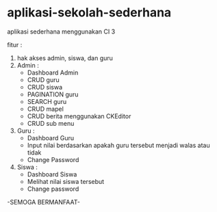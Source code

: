 # aplikasi-sekolah-sederhana
aplikasi sederhana menggunakan CI 3

fitur : 
1. hak akses admin, siswa, dan guru
2. Admin :
	- Dashboard Admin
	- CRUD guru
	- CRUD siswa
	- PAGINATION guru
	- SEARCH guru
	- CRUD mapel
	- CRUD berita menggunakan CKEditor
	- CRUD sub menu
3. Guru :
	- Dashboard Guru
	- Input nilai berdasarkan apakah guru tersebut menjadi walas atau tidak
	- Change Password
4. Siswa : 
	- Dashboard Siswa
	- Melihat nilai siswa tersebut
	- Change password
	
-SEMOGA BERMANFAAT-
